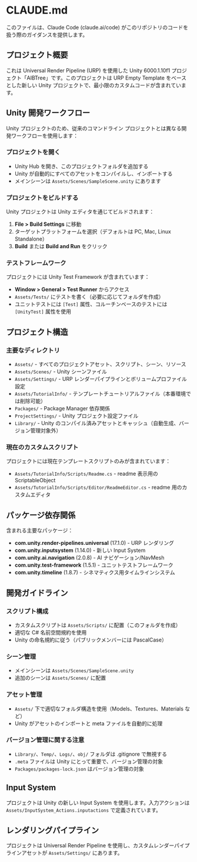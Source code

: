 # CLAUDE.md

このファイルは、Claude Code (claude.ai/code) がこのリポジトリのコードを扱う際のガイダンスを提供します。

## プロジェクト概要

これは Universal Render Pipeline (URP) を使用した Unity 6000.1.10f1 プロジェクト「AIBTree」です。このプロジェクトは URP Empty Template をベースとした新しい Unity プロジェクトで、最小限のカスタムコードが含まれています。

## Unity 開発ワークフロー

Unity プロジェクトのため、従来のコマンドライン プロジェクトとは異なる開発ワークフローを使用します：

### プロジェクトを開く
- Unity Hub を開き、このプロジェクトフォルダを追加する
- Unity が自動的にすべてのアセットをコンパイルし、インポートする
- メインシーンは `Assets/Scenes/SampleScene.unity` にあります

### プロジェクトをビルドする
Unity プロジェクトは Unity エディタを通じてビルドされます：
1. **File > Build Settings** に移動
2. ターゲットプラットフォームを選択（デフォルトは PC, Mac, Linux Standalone）
3. **Build** または **Build and Run** をクリック

### テストフレームワーク
プロジェクトには Unity Test Framework が含まれています：
- **Window > General > Test Runner** からアクセス
- `Assets/Tests/` にテストを書く（必要に応じてフォルダを作成）
- ユニットテストには `[Test]` 属性、コルーチンベースのテストには `[UnityTest]` 属性を使用

## プロジェクト構造

### 主要なディレクトリ
- `Assets/` - すべてのプロジェクトアセット、スクリプト、シーン、リソース
- `Assets/Scenes/` - Unity シーンファイル
- `Assets/Settings/` - URP レンダーパイプラインとボリュームプロファイル設定
- `Assets/TutorialInfo/` - テンプレートチュートリアルファイル（本番環境では削除可能）
- `Packages/` - Package Manager 依存関係
- `ProjectSettings/` - Unity プロジェクト設定ファイル
- `Library/` - Unity のコンパイル済みアセットとキャッシュ（自動生成、バージョン管理対象外）

### 現在のカスタムスクリプト
プロジェクトには現在テンプレートスクリプトのみが含まれています：
- `Assets/TutorialInfo/Scripts/Readme.cs` - readme 表示用の ScriptableObject
- `Assets/TutorialInfo/Scripts/Editor/ReadmeEditor.cs` - readme 用のカスタムエディタ

## パッケージ依存関係

含まれる主要なパッケージ：
- **com.unity.render-pipelines.universal** (17.1.0) - URP レンダリング
- **com.unity.inputsystem** (1.14.0) - 新しい Input System
- **com.unity.ai.navigation** (2.0.8) - AI ナビゲーション/NavMesh
- **com.unity.test-framework** (1.5.1) - ユニットテストフレームワーク
- **com.unity.timeline** (1.8.7) - シネマティクス用タイムラインシステム

## 開発ガイドライン

### スクリプト構成
- カスタムスクリプトは `Assets/Scripts/` に配置（このフォルダを作成）
- 適切な C# 名前空間規約を使用
- Unity の命名規約に従う（パブリックメンバーには PascalCase）

### シーン管理
- メインシーンは `Assets/Scenes/SampleScene.unity`
- 追加のシーンは `Assets/Scenes/` に配置

### アセット管理
- `Assets/` 下で適切なフォルダ構造を使用（Models、Textures、Materials など）
- Unity がアセットのインポートと meta ファイルを自動的に処理

### バージョン管理に関する注意
- `Library/`、`Temp/`、`Logs/`、`obj/` フォルダは .gitignore で無視する
- `.meta` ファイルは Unity にとって重要で、バージョン管理の対象
- `Packages/packages-lock.json` はバージョン管理の対象

## Input System
プロジェクトは Unity の新しい Input System を使用します。入力アクションは `Assets/InputSystem_Actions.inputactions` で定義されています。

## レンダリングパイプライン
プロジェクトは Universal Render Pipeline を使用し、カスタムレンダーパイプラインアセットが `Assets/Settings/` にあります。